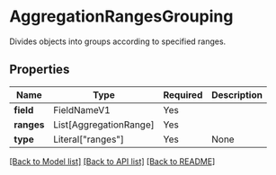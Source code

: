 # AggregationRangesGrouping

Divides objects into groups according to specified ranges.

## Properties
| Name | Type | Required | Description |
| ------------ | ------------- | ------------- | ------------- |
**field** | FieldNameV1 | Yes |  |
**ranges** | List[AggregationRange] | Yes |  |
**type** | Literal["ranges"] | Yes | None |


[[Back to Model list]](../../../README.md#models-v2-link) [[Back to API list]](../../../README.md#documentation-for-api-endpoints) [[Back to README]](../../../README.md)
